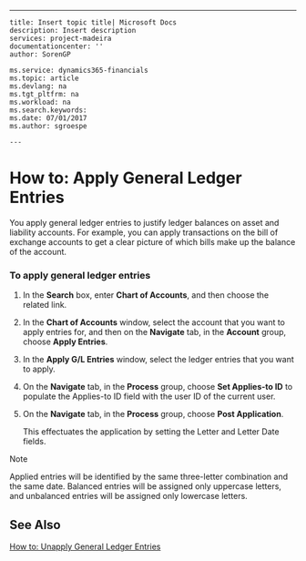 ---
    title: Insert topic title| Microsoft Docs
    description: Insert description
    services: project-madeira
    documentationcenter: ''
    author: SorenGP

    ms.service: dynamics365-financials
    ms.topic: article
    ms.devlang: na
    ms.tgt_pltfrm: na
    ms.workload: na
    ms.search.keywords:
    ms.date: 07/01/2017
    ms.author: sgroespe

    ---
# How to: Apply General Ledger Entries
You apply general ledger entries to justify ledger balances on asset and liability accounts. For example, you can apply transactions on the bill of exchange accounts to get a clear picture of which bills make up the balance of the account.  
  
### To apply general ledger entries  
  
1.  In the **Search** box, enter **Chart of Accounts**, and then choose the related link.  
  
2.  In the **Chart of Accounts** window, select the account that you want to apply entries for, and then on the **Navigate** tab, in the **Account** group, choose **Apply Entries**.  
  
3.  In the **Apply G\/L Entries** window, select the ledger entries that you want to apply.  
  
4.  On the **Navigate** tab, in the **Process** group, choose **Set Applies-to ID** to populate the Applies-to ID field with the user ID of the current user.  
  
5.  On the **Navigate** tab, in the **Process** group, choose **Post Application**.  
  
     This effectuates the application by setting the Letter and Letter Date fields.  
  
> [!NOTE]  
>  Applied entries will be identified by the same three-letter combination and the same date. Balanced entries will be assigned only uppercase letters, and unbalanced entries will be assigned only lowercase letters.  
  
## See Also  
 [How to: Unapply General Ledger Entries](../FullExperience/how-to-unapply-general-ledger-entries.md)